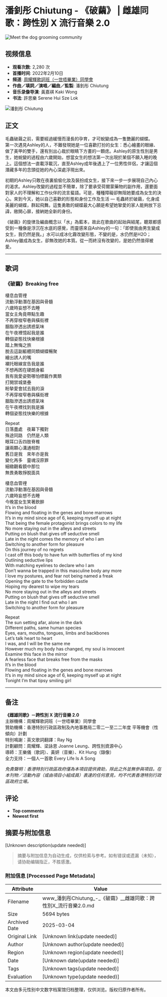 # 潘釗彤 Chiutung - 《破繭》 | 雌雄同歌：跨性別 X 流行音樂 2.0

![Meet the dog grooming community](https://www.gstatic.com/youtube/img/promos/growth/e4aae4ab930aed52d8ba1c79b1aee31733bad42de43170dd8ef4ab09a0685172_122x56.webp)

## 视频信息
- **观看次数**: 2,280 次
- **首播时间**: 2022年2月10日
- **频道**: [周耀輝歌詞班（一世唔畢業）同學會](https://www.youtube.com/@%E5%91%A8%E8%80%80%E8%BC%9D%E6%AD%8C%E8%A9%9E%E7%8F%AD%E4%B8%80%E4%B8%96%E5%94%94%E7%95%A2)
- **作曲／填詞／演唱／編曲／監製**: 潘釗彤 Chiutung
- **音乐录像导演**: 黃嘉褀 Kaki Wong
- **书法**: 許思樂 Serene Hui Sze Lok

![潘釗彤 Chiutung](https://i.ytimg.com/an/xYaiKes3I85Vntor0wCpgw/featured_channel.jpg?v=61feeb31)

## 正文

毛蟲破繭之前，需要經過緩慢而漫長的孕育，才可蛻變成為一隻艷麗的蝴蝶。   
第一次遇見Ashley的人，不難發現她是一位喜歡打扮的女生：悉心繪畫的眼線、做了美甲的雙手，還有別出心栽於眼睛下方畫的一顆痣。Ashley的原生性別是男生，她蛻變的過程由六歲開始，想當女生的想法第一次出現於某個不願入睡的晚上。這個想法一直載浮載沉，直至Ashley成年後遇上了一位男性伴侶，才讓這個潛藏多年的念頭從她的內心深處浮現出來。   

初期的Ashley只敢在夜裏偷偷化妝及裝扮成女生，接下來一步一步展現自己內心的渴求。Ashley改變的過程並不簡單，除了要承受荷爾蒙藥物的副作用，還要面對家人的不理解和工作伙伴的流言蜚語。可是，種種障礙卻無阻她要成為女生的決心。來到今天，她以自己喜歡的形態和身份工作及生活 — 毛蟲終於破繭，化身成美麗的蝴蝶，群起飛舞。這隻勇敢的蝴蝶最大心願是希望她摯愛的家人能夠放下忌諱，敞開心扉，接納她全新的身份。   

《破繭》的旋律及編曲概念以「水」為藍本，故此在歌曲的起始與結尾，聽眾都感受到一種像是浮沉在水底的感覺，而靈感來自Ashley的一句：「即使我由男生變成女生，我仍然是我。」水可以成冰化霧改變形態，不變的是，水仍然是H2O；Ashley雖成為女生，卻無改她的本質。從一而終沒有改變的，是她仍然值得被愛。

---

## 歌词

### 《破繭》Breaking free

棲息血管𥚃  
流動浮動潛在基因與骨髓  
六歲時妄想不去睡  
當女主角竟帶點生趣  
不再穿梭窄巷與橫街裡  
胭脂滲透出誘惑氣味  
在午夜裡憶起我是誰  
轉個姿態找快樂根據  
踏上無悔之旅  
脫去這副軀體同類蝴蝶暢聚  
繪出誘人的嘴  
襯托眼線宣告我是誰  
不想再困在硬朗身軀  
我有我愛姿勢哪怕標籤作異類  
打開禁城堡壘  
盼摯愛會拭去我的淚  
不再穿梭窄巷與橫街裡  
胭脂滲透出誘惑氣味  
在午夜裡找到我是誰  
轉個姿態找快樂的根據  

Repeat  
日落盡處　夜幕下獨對  
殊途同路　仍然是人類  
眼耳口舌四肢脊椎  
讓兩顆心溝通相對  
舊日是我　來年亦是我  
變化再多　靈魂沒原罪  
細緻觀看鏡中那位  
無畏勇敢掙脫面具  

棲息血管𥚃  
流動浮動潛在基因與骨髓  
六歲時妄想不去睡  
今晚當女生笑著飲醉  
It’s in the blood  
Flowing and floating in the genes and bone marrows  
It’s in my mind since age of 6, keeping myself up at night  
That being the female protagonist brings colors to my life  
No more staying out in the alleys and streets  
Putting on blush that gives off seductive smell  
Late in the night comes the memory of who I am  
Switching to another form for pleasure  
On this journey of no regrets  
I cast off this body to have fun with butterflies of my kind  
Outlining seductive lips  
With matching eyelines to declare who I am  
Don’t wanna be trapped in this masculine body any more  
I love my postures, and fear not being named a freak  
Opening the gate to the forbidden castle  
Hoping my dearest to wipe my tears  
No more staying out in the alleys and streets  
Putting on blush that gives off seductive smell  
Late in the night I find out who I am  
Switching to another form for pleasure  

Repeat  
The sun setting afar, alone in the dark  
Different paths, same human species  
Eyes, ears, mouths, tongues, limbs and backbones  
Let’s talk heart to heart  
I was, and I will be the same me  
However much my body has changed, my soul is innocent  
Examine this face in the mirror  
A fearless face that breaks free from the masks  
It’s in the blood  
Flowing and floating in the genes and bone marrows  
It’s in my mind since age of 6, keeping myself up at night  
Tonight I’m that tipsy smiling girl  

---

## 备注

**《雌雄同歌》－跨性別 X 流行音樂 2.0**  
主辦機構：周耀輝歌詞班（一世唔畢業）同學會  
贊助機構：香港特別行政區政制及內地事務局二零二一至二二年度 平等機會（性傾向）計劃  
特別鳴謝：英文歌詞翻譯：Ray Ng  
計劃顧問：周耀輝、梁詠恩 Joanne Leung、跨性別資源中心  
導師：王樂儀（歌詞）、黃妍（音樂）、Kit Hung（錄像）  
全力支持：一個人一首歌 Every Life Is A Song  

*免責聲明：香港特別行政區政府僅為本項目提供資助，除此之外並無參與項目。在本刊物／活動內容（或由項目小組成員）表達的任何意見，均不代表香港特別行政區政府立場。*

## 评论
- **Top comments**
- **Newest first**
<!-- tcd_original_link https://www.youtube.com/watch?v=W558dOqG3d4 -->


## 摘要与附加信息

<!-- tcd_abstract -->
[Unknown description(update needed)]
<!-- tcd_abstract_end -->

> 摘要与附加信息为自动生成，仅供检索与参考。如有错误或遗漏（未知），请协助编辑指正，不胜感激。

### 附加信息 [Processed Page Metadata]

| Attribute       | Value                                  |
|-----------------|----------------------------------------|
| Filename        | www_潘釗彤Chiutung_-_《破繭》__雌雄同歌：跨性別X_流行音樂2.0.md                             |
| Size            | 5694 bytes                           |
| Archived Date   | 2025-03-04                             |
| Original Link   | [Unknown link(update needed)]                       |
| Author          | [Unknown author(update needed)]                               |
| Region          | [Unknown region(update needed)]                               |
| Date            | [Unknown date(update needed)]                                 |
| Tags            | [Unknown tags(update needed)]                                 |
| Evaluation            | [Unknown type(update needed)]                                 |
<!-- tcd_table_end -->

本文由多元性别中文数字档案馆归档整理，仅供浏览。版权归原作者所有。
